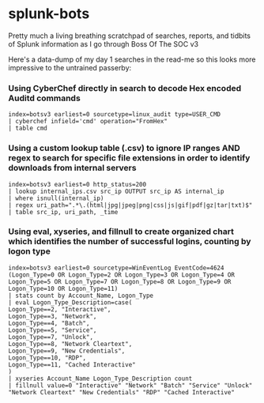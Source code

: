 # splunk-bots

Pretty much a living breathing scratchpad of searches, reports, and tidbits of Splunk information as I go through Boss Of The SOC v3

Here's a data-dump of my day 1 searches in the read-me so this looks more impressive to the untrained passerby:

### Using CyberChef directly in search to decode Hex encoded Auditd commands

```
index=botsv3 earliest=0 sourcetype=linux_audit type=USER_CMD
| cyberchef infield='cmd' operation="FromHex"
| table cmd
```
### Using a custom lookup table (.csv) to ignore IP ranges AND regex to search for specific file extensions in order to identify downloads from internal servers

```
index=botsv3 earliest=0 http_status=200
| lookup internal_ips.csv src_ip OUTPUT src_ip AS internal_ip 
| where isnull(internal_ip)
| regex uri_path=".*\.(html|jpg|jpeg|png|css|js|gif|pdf|gz|tar|txt)$"
| table src_ip, uri_path, _time
```
### Using eval, xyseries, and fillnull to create organized chart which identifies the number of successful logins, counting by logon type

```
index=botsv3 earliest=0 sourcetype=WinEventLog EventCode=4624 (Logon_Type=0 OR Logon_Type=2 OR Logon_Type=3 OR Logon_Type=4 OR Logon_Type=5 OR Logon_Type=7 OR Logon_Type=8 OR Logon_Type=9 OR Logon_Type=10 OR Logon_Type=11)
| stats count by Account_Name, Logon_Type
| eval Logon_Type_Description=case(
Logon_Type==2, "Interactive",
Logon_Type==3, "Network",
Logon_Type==4, "Batch",
Logon_Type==5, "Service",
Logon_Type==7, "Unlock",
Logon_Type==8, "Network Cleartext",
Logon_Type==9, "New Credentials",
Logon_Type==10, "RDP",
Logon_Type==11, "Cached Interactive"
)
| xyseries Account_Name Logon_Type_Description count
| fillnull value=0 "Interactive" "Network" "Batch" "Service" "Unlock" "Network Cleartext" "New Credentials" "RDP" "Cached Interactive"
```
